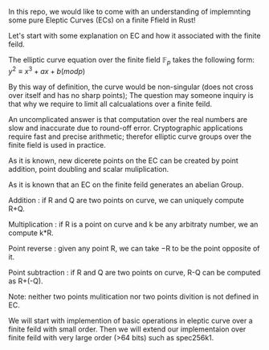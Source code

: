 In this repo, we would like to come with an understanding of implemnting some pure Eleptic Curves (ECs) on a finite Ffield in Rust!

Let's  start with some explanation on EC and how it associated with the finite feild. 

The elliptic curve equation over the finite field $\mathbb{F}_p$ takes the following form:
$y^2 ≡ x^3 + ax + b (mod p)$

 By this way of definition, the curve would be non-singular (does not cross over itself and has no sharp points);  The question may someone inquiry is that why we require to limit all calcualations over a finite feild. 
 
 An uncomplicated answer is that computation over the real numbers are slow and inaccurate due to round-off error. Cryptographic applications require fast and precise arithmetic; therefor elliptic curve groups over the finite field is used in practice. 
 
 
 As it is known, new dicerete points on the EC can be created by point addition, point doubling and scalar muliplication.  
 


As it is known that an EC on the finite feild generates an  abelian Group.

  Addition : if R and Q are two points on curve, we can uniquely compute R+Q.
  
  Multiplication : if R is a point on curve and k be any arbitraty number, we an compute k*R.
  
  Point reverse : given any point R, we can take −R to be the point opposite of it.
  
  Point subtraction : if R and Q are two points on curve, R-Q can be computed as R+(-Q).
  
  Note:  neither two points mulitication nor two points divition is not defined in EC.
    
  We will start with implemention of basic operations in eleptic curve over a finite feild with small order. Then we will extend our
implementaion over finite feild with very large order (>64 bits) such as spec256k1. 


